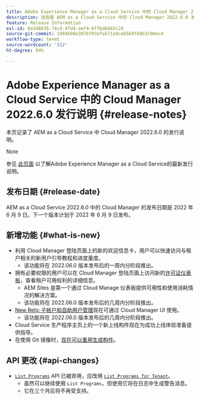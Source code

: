 ```yaml
---
title: Adobe Experience Manager as a Cloud Service 中的 Cloud Manager 2022.6.0 发行说明
description: 这些是 AEM as a Cloud Service 中的 Cloud Manager 2022.6.0 发行说明。
feature: Release Information
exl-id: 0a348836-74cd-4fd4-aef4-6ffbd6483c24
source-git-commit: 1994b90e3876f03efa571a9ce65b9fb8b3c90ec4
workflow-type: tm+mt
source-wordcount: '312'
ht-degree: 94%

---
```


# Adobe Experience Manager as a Cloud Service 中的 Cloud Manager 2022.6.0 发行说明 {#release-notes}

本页记录了 AEM as a Cloud Service 中 Cloud Manager 2022.6.0 的发行说明。

>[!NOTE]
>
>参见 [此页面](/help/release-notes/release-notes-cloud/release-notes-current.md) 以了解Adobe Experience Manager as a Cloud Service的最新发行说明。

## 发布日期 {#release-date}

AEM as a Cloud Service 2022.6.0 中的 Cloud Manager 的发布日期是 2022 年 6 月 9 日。下一个版本计划于 2022 年 6 月 9 日发布。

## 新增功能 {#what-is-new}

* 利用 Cloud Manager 登陆页面上的新的欢迎信息卡，用户可以快速访问与租户相关的新用户引导教程和进度量度。
   * 该功能将在 2022.06.0 版本发布后的一周内分阶段推出。
* 拥有必要权限的用户可以在 Cloud Manager 登陆页面上访问新的[许可证仪表板](/help/implementing/cloud-manager/license-dashboard.md)，查看租户可用权利的详细信息。
   * AEM Sites 是第一个通过 Cloud Manage 仪表板提供可用性和使用消耗情况的解决方案。
   * 该功能将在 2022.06.0 版本发布后的几周内分阶段推出。
* [New Relic 子帐户和自助用户管理](/help/implementing/cloud-manager/user-access-new-relic.md)现在可通过 Cloud Manager UI 使用。
   * 该功能将在 2022.06.0 版本发布后的几周内分阶段推出。
* Cloud Service 生产程序主页上的一个新上线构件现在为成功上线体验准备提供指导。
* 在使用 Git 镜像时，[现在可以重用生成构件](/help/implementing/cloud-manager/getting-access-to-aem-in-cloud/setting-up-project.md#build-artifact-reuse)。

## API 更改 {#api-changes}

* [`List Programs`](https://developer.adobe.com/experience-cloud/cloud-manager/reference/api/#operation/getPrograms) API 已被弃用，应改用 [`List Programs for Tenant`](https://developer.adobe.com/experience-cloud/cloud-manager/reference/api/#operation/getProgramsForTenant)。
   * 虽然可以继续使用 `List Programs`，但使用它将在日志中生成警告消息。
   * 它在三个月后将不再受支持。
